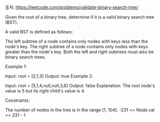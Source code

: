 출처: https://leetcode.com/problems/validate-binary-search-tree/

Given the root of a binary tree, determine if it is a valid binary search tree (BST).

A valid BST is defined as follows:

The left
subtree
of a node contains only nodes with keys less than the node's key.
The right subtree of a node contains only nodes with keys greater than the node's key.
Both the left and right subtrees must also be binary search trees.

Example 1:

Input: root = [2,1,3]
Output: true
Example 2:

Input: root = [5,1,4,null,null,3,6]
Output: false
Explanation: The root node's value is 5 but its right child's value is 4.

Constraints:

The number of nodes in the tree is in the range [1, 104].
-231 <= Node.val <= 231 - 1
